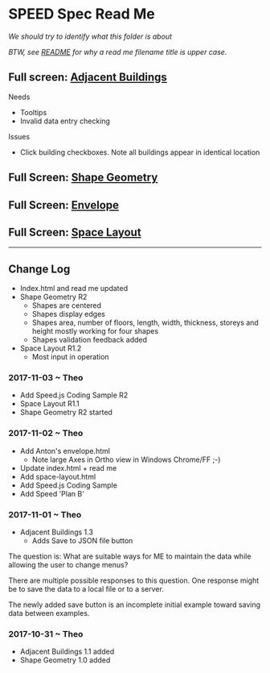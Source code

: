 <span style=display:none; >[You are now in a GitHub source code view - click this link to view Read Me file as a web page]( http://www.ladybug.tools/spider/sandbox/speed-specification/#README.md "View file as a web page." ) </span>

# SPEED Spec Read Me

_We should try to identify what this folder is about_

_BTW, see [README]( https://en.wikipedia.org/wiki/README ) for why a read me filename title is upper case._


## Full screen: [Adjacent Buildings]( http://www.ladybug.tools/spider/sandbox/speed-specification/adjacent-buildings.html )

Needs
* Tooltips
* Invalid data entry checking

Issues
* Click building checkboxes. Note all buildings appear in identical location

## Full Screen: [Shape Geometry]( http://www.ladybug.tools/spider/sandbox/speed-specification/shape-geometry-r2.html )

## Full Screen: [Envelope]( http://www.ladybug.tools/spider/sandbox/speed-specification/envelope.html )

## Full Screen: [Space Layout]( http://www.ladybug.tools/spider/sandbox/speed-specification/space-layout.html )

***

## Change Log

* Index.html and read me updated
* Shape Geometry R2
	* Shapes are centered
	* Shapes display edges 
	* Shapes area, number of floors, length, width, thickness, storeys and height mostly working for four shapes
	* Shapes validation feedback added
* Space Layout R1.2
	* Most input in operation


### 2017-11-03 ~ Theo

* Add Speed.js Coding Sample R2
* Space Layout R1.1
* Shape Geometry R2 started

### 2017-11-02 ~ Theo

* Add Anton's envelope.html
	* Note large Axes in Ortho view in Windows Chrome/FF ;-)
* Update index.html + read me
* Add space-layout.html
* Add Speed.js Coding Sample
* Add Speed 'Plan B'

### 2017-11-01 ~ Theo


* Adjacent Buildings 1.3
	* Adds Save to JSON file button

The question is: What are suitable ways for ME to maintain the data while allowing the user to change menus?

There are multiple possible responses to this question. One response might be to save the data to a local file or to a server.

The newly added save button is an incomplete initial example toward saving data between examples.

 


### 2017-10-31 ~ Theo

* Adjacent Buildings 1.1 added
* Shape Geometry 1.0 added